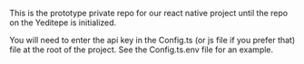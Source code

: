 This is the prototype private repo for our react native project until the repo on the Yeditepe is initialized.

You will need to enter the api key in the Config.ts (or js file if you prefer that) file at the root of the project. See the Config.ts.env file for an example.
